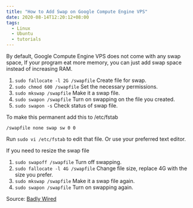 ```yaml
---
title: "How to Add Swap on Google Compute Engine VPS"
date: 2020-08-14T12:20:12+08:00
tags:
  - Linux
  - Ubuntu
  - tutorials
---
```

By default, Google Compute Engine VPS does not come with any swap space, If your program eat more memory, you can just add swap space instead of increasing RAM.

1. `sudo fallocate -l 2G /swapfile` Create file for swap.
2. `sudo chmod 600 /swapfile` Set the necessary permissions.
3. `sudo mkswap /swapfile` Make it a swap file.
4. `sudo swapon /swapfile` Turn on swapping on the file you created.
5. `sudo swapon -s` Check status of swap file.

To make this permanent add this to /etc/fstab

`/swapfile none swap sw 0 0`

Run `sudo vi /etc/fstab` to edit that file. Or use your preferred text editor.

If you need to resize the swap file

1. `sudo swapoff /swapfile` Turn off swapping.
2. `sudo fallocate -l 4G /swapfile` Change file size, replace 4G with the size you prefer.
3. `sudo mkswap /swapfile` Make it a swap file again.
4. `sudo swapon /swapfile` Turn on swapping again.

Source: [Badly Wired](https://badlywired.com/2016/08/adding-swap-google-compute-engine/)